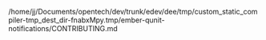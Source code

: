/home/jj/Documents/opentech/dev/trunk/edev/dee/tmp/custom_static_compiler-tmp_dest_dir-fnabxMpy.tmp/ember-qunit-notifications/CONTRIBUTING.md